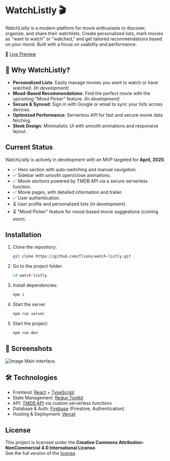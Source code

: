 # WatchListly 🎬

WatchListly is a modern platform for movie enthusiasts to discover, organize, and share their watchlists. Create personalized lists, mark movies as "want to watch" or "watched," and get tailored recommendations based on your mood. Built with a focus on usability and performance.

📍 [Live Preview](https://watch-listly.vercel.app/)

## 🚀 Why WatchListly?

- **Personalized Lists**: Easily manage movies you want to watch or have watched. *(In development)*  
- **Mood-Based Recommendations**: Find the perfect movie with the upcoming "Mood Picker" feature. *(In development)*  
- **Secure & Synced**: Sign in with Google or email to sync your lists across devices.
- **Optimized Performance**: Serverless API for fast and secure movie data fetching.  
- **Sleek Design**: Minimalistic UI with smooth animations and responsive layout.

## Current Status

WatchListly is actively in development with an MVP targeted for **April, 2025**.  
- ✅ Hero section with auto-switching and manual navigation.  
- ✅ Sidebar with smooth open/close animations.  
- ✅ Movie sections powered by TMDB API via a secure serverless function.
- ✅ Movie pages, with detailed information and trailer.   
- ✅ User authentication.  
- ⏳ User profile and personalized lists (in development).  
- ⏳ "Mood Picker" feature for mood-based movie suggestions (coming soon).  

## Installation

1. Clone the repository:  
   ```bash
   git clone https://github.com/flionx/watch-listly.git
2. Go to the project folder:
   ```bash
   cd watch-listly
   ```
3. Install dependencies:
   ```bash
   npm i
   ```
4. Start the server
   ```bash
   npm run server
   ```
5. Start the project:
   ```bash
   npm run dev
   ```

## 📸 Screenshots
![Image](https://github.com/user-attachments/assets/9bb52bdc-76c7-497c-b032-bc0599311151)
Main interface.

## 🛠 Technologies

- Frontend: [React](https://react.dev/) + [TypeScript](https://www.typescriptlang.org/)
- State Management: [Redux Toolkit](https://redux-toolkit.js.org/)
- API: [TMDB API](https://developer.themoviedb.org/) via custom serverless functions
- Database & Auth: [Firebase](https://firebase.google.com/) (Firestore, Authentication)
- Hosting & Deployment: [Vercel](https://vercel.com/)


 ## License  

This project is licensed under the **Creative Commons Attribution-NonCommercial 4.0 International License**.   
See the full version of the [license](LICENSE).
